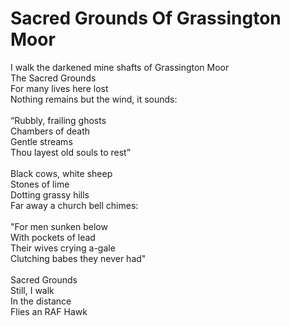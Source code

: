 # Sacred Grounds Of Grassington Moor

I walk the darkened mine shafts of Grassington Moor\
The Sacred Grounds\
For many lives here lost\
Nothing remains but the wind, it sounds:\
\
“Rubbly, frailing ghosts\
Chambers of death\
Gentle streams\
Thou layest old souls to rest”\
\
Black cows, white sheep\
Stones of lime\
Dotting grassy hills\
Far away a church bell chimes:\
\
"For men sunken below\
With pockets of lead\
Their wives crying a-gale\
Clutching babes they never had"\
\
Sacred Grounds\
Still, I walk\
In the distance\
Flies an RAF Hawk
